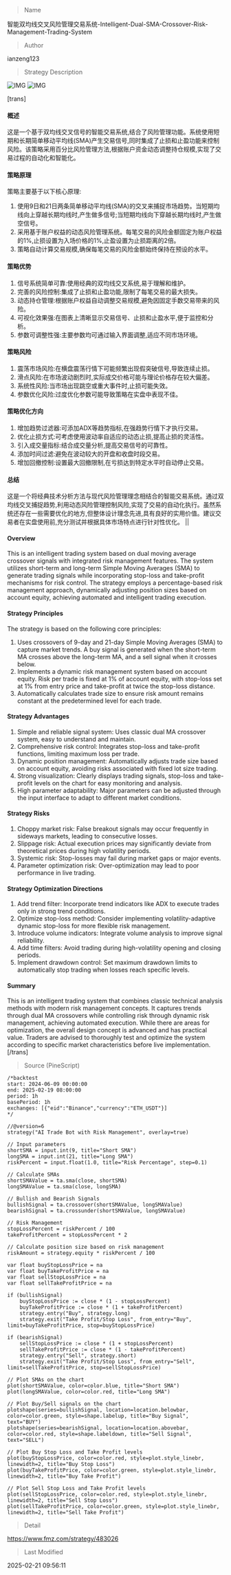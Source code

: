 
> Name

智能双均线交叉风险管理交易系统-Intelligent-Dual-SMA-Crossover-Risk-Management-Trading-System

> Author

ianzeng123

> Strategy Description

![IMG](https://www.fmz.com/upload/asset/2d932dc32de49df0945a0.png)
![IMG](https://www.fmz.com/upload/asset/2d8c9bd51777457113b56.png)




[trans]
#### 概述
这是一个基于双均线交叉信号的智能交易系统,结合了风险管理功能。系统使用短期和长期简单移动平均线(SMA)产生交易信号,同时集成了止损和止盈功能来控制风险。该策略采用百分比风险管理方法,根据账户资金动态调整持仓规模,实现了交易过程的自动化和智能化。

#### 策略原理
策略主要基于以下核心原理:
1. 使用9日和21日两条简单移动平均线(SMA)的交叉来捕捉市场趋势。当短期均线向上穿越长期均线时,产生做多信号;当短期均线向下穿越长期均线时,产生做空信号。
2. 采用基于账户权益的动态风险管理系统。每笔交易的风险金额固定为账户权益的1%,止损设置为入场价格的1%,止盈设置为止损距离的2倍。
3. 策略自动计算交易规模,确保每笔交易的风险金额始终保持在预设的水平。

#### 策略优势
1. 信号系统简单可靠:使用经典的双均线交叉系统,易于理解和维护。
2. 完善的风险控制:集成了止损和止盈功能,限制了每笔交易的最大损失。
3. 动态持仓管理:根据账户权益自动调整交易规模,避免因固定手数交易带来的风险。
4. 可视化效果强:在图表上清晰显示交易信号、止损和止盈水平,便于监控和分析。
5. 参数可调整性强:主要参数均可通过输入界面调整,适应不同市场环境。

#### 策略风险
1. 震荡市场风险:在横盘震荡行情下可能频繁出现假突破信号,导致连续止损。
2. 滑点风险:在市场波动剧烈时,实际成交价格可能与理论价格存在较大偏差。
3. 系统性风险:当市场出现跳空或重大事件时,止损可能失效。
4. 参数优化风险:过度优化参数可能导致策略在实盘中表现不佳。

#### 策略优化方向
1. 增加趋势过滤器:可添加ADX等趋势指标,在强趋势行情下才执行交易。
2. 优化止损方式:可考虑使用波动率自适应的动态止损,提高止损的灵活性。
3. 引入成交量指标:结合成交量分析,提高交易信号的可靠性。
4. 添加时间过滤:避免在波动较大的开盘和收盘时段交易。
5. 增加回撤控制:设置最大回撤限制,在亏损达到特定水平时自动停止交易。

#### 总结
这是一个将经典技术分析方法与现代风险管理理念相结合的智能交易系统。通过双均线交叉捕捉趋势,利用动态风险管理控制风险,实现了交易的自动化执行。虽然系统还存在一些需要优化的地方,但整体设计理念先进,具有良好的实用价值。建议交易者在实盘使用前,充分测试并根据具体市场特点进行针对性优化。 ||

#### Overview
This is an intelligent trading system based on dual moving average crossover signals with integrated risk management features. The system utilizes short-term and long-term Simple Moving Averages (SMA) to generate trading signals while incorporating stop-loss and take-profit mechanisms for risk control. The strategy employs a percentage-based risk management approach, dynamically adjusting position sizes based on account equity, achieving automated and intelligent trading execution.

#### Strategy Principles
The strategy is based on the following core principles:
1. Uses crossovers of 9-day and 21-day Simple Moving Averages (SMA) to capture market trends. A buy signal is generated when the short-term MA crosses above the long-term MA, and a sell signal when it crosses below.
2. Implements a dynamic risk management system based on account equity. Risk per trade is fixed at 1% of account equity, with stop-loss set at 1% from entry price and take-profit at twice the stop-loss distance.
3. Automatically calculates trade size to ensure risk amount remains constant at the predetermined level for each trade.

#### Strategy Advantages
1. Simple and reliable signal system: Uses classic dual MA crossover system, easy to understand and maintain.
2. Comprehensive risk control: Integrates stop-loss and take-profit functions, limiting maximum loss per trade.
3. Dynamic position management: Automatically adjusts trade size based on account equity, avoiding risks associated with fixed lot size trading.
4. Strong visualization: Clearly displays trading signals, stop-loss and take-profit levels on the chart for easy monitoring and analysis.
5. High parameter adaptability: Major parameters can be adjusted through the input interface to adapt to different market conditions.

#### Strategy Risks
1. Choppy market risk: False breakout signals may occur frequently in sideways markets, leading to consecutive losses.
2. Slippage risk: Actual execution prices may significantly deviate from theoretical prices during high volatility periods.
3. Systemic risk: Stop-losses may fail during market gaps or major events.
4. Parameter optimization risk: Over-optimization may lead to poor performance in live trading.

#### Strategy Optimization Directions
1. Add trend filter: Incorporate trend indicators like ADX to execute trades only in strong trend conditions.
2. Optimize stop-loss method: Consider implementing volatility-adaptive dynamic stop-loss for more flexible risk management.
3. Introduce volume indicators: Integrate volume analysis to improve signal reliability.
4. Add time filters: Avoid trading during high-volatility opening and closing periods.
5. Implement drawdown control: Set maximum drawdown limits to automatically stop trading when losses reach specific levels.

#### Summary
This is an intelligent trading system that combines classic technical analysis methods with modern risk management concepts. It captures trends through dual MA crossovers while controlling risk through dynamic risk management, achieving automated execution. While there are areas for optimization, the overall design concept is advanced and has practical value. Traders are advised to thoroughly test and optimize the system according to specific market characteristics before live implementation.[/trans]



> Source (PineScript)

``` pinescript
/*backtest
start: 2024-06-09 00:00:00
end: 2025-02-19 08:00:00
period: 1h
basePeriod: 1h
exchanges: [{"eid":"Binance","currency":"ETH_USDT"}]
*/

//@version=6
strategy("AI Trade Bot with Risk Management", overlay=true)

// Input parameters
shortSMA = input.int(9, title="Short SMA")
longSMA = input.int(21, title="Long SMA")
riskPercent = input.float(1.0, title="Risk Percentage", step=0.1)

// Calculate SMAs
shortSMAValue = ta.sma(close, shortSMA)
longSMAValue = ta.sma(close, longSMA)

// Bullish and Bearish Signals
bullishSignal = ta.crossover(shortSMAValue, longSMAValue)
bearishSignal = ta.crossunder(shortSMAValue, longSMAValue)

// Risk Management
stopLossPercent = riskPercent / 100
takeProfitPercent = stopLossPercent * 2

// Calculate position size based on risk management
riskAmount = strategy.equity * riskPercent / 100

var float buyStopLossPrice = na
var float buyTakeProfitPrice = na
var float sellStopLossPrice = na
var float sellTakeProfitPrice = na

if (bullishSignal)
    buyStopLossPrice := close * (1 - stopLossPercent)
    buyTakeProfitPrice := close * (1 + takeProfitPercent)
    strategy.entry("Buy", strategy.long)
    strategy.exit("Take Profit/Stop Loss", from_entry="Buy", limit=buyTakeProfitPrice, stop=buyStopLossPrice)

if (bearishSignal)
    sellStopLossPrice := close * (1 + stopLossPercent)
    sellTakeProfitPrice := close * (1 - takeProfitPercent)
    strategy.entry("Sell", strategy.short)
    strategy.exit("Take Profit/Stop Loss", from_entry="Sell", limit=sellTakeProfitPrice, stop=sellStopLossPrice)

// Plot SMAs on the chart
plot(shortSMAValue, color=color.blue, title="Short SMA")
plot(longSMAValue, color=color.red, title="Long SMA")

// Plot Buy/Sell signals on the chart
plotshape(series=bullishSignal, location=location.belowbar, color=color.green, style=shape.labelup, title="Buy Signal", text="BUY")
plotshape(series=bearishSignal, location=location.abovebar, color=color.red, style=shape.labeldown, title="Sell Signal", text="SELL")

// Plot Buy Stop Loss and Take Profit levels
plot(buyStopLossPrice, color=color.red, style=plot.style_linebr, linewidth=2, title="Buy Stop Loss")
plot(buyTakeProfitPrice, color=color.green, style=plot.style_linebr, linewidth=2, title="Buy Take Profit")

// Plot Sell Stop Loss and Take Profit levels
plot(sellStopLossPrice, color=color.red, style=plot.style_linebr, linewidth=2, title="Sell Stop Loss")
plot(sellTakeProfitPrice, color=color.green, style=plot.style_linebr, linewidth=2, title="Sell Take Profit")

```

> Detail

https://www.fmz.com/strategy/483026

> Last Modified

2025-02-21 09:56:11

